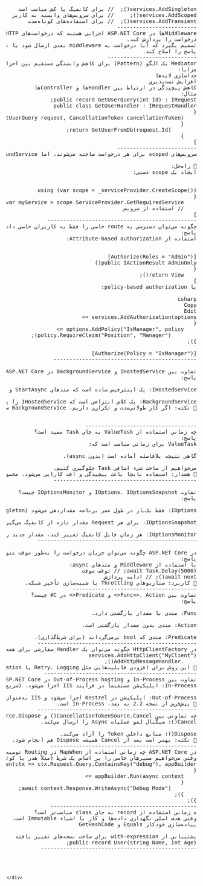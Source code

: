<pre>
<div dir="rtl" align="right">
services.AddSingleton<IMyService, MyService>();  // برای کانفیگ یا کش مناسب است
services.AddScoped<IMyService, MyService>();     // برای سرویس‌های وابسته به کاربر
services.AddTransient<IMyService, MyService>();  // برای استفاده‌های کوتاه‌مدت
-------------------------
Middlewareها در ASP.NET Core اجزایی هستند که درخواست‌های HTTP را در pipeline دریافت، پردازش و به مرحله بعدی ارسال می‌کنند. هر middleware می‌تواند:
درخواست را پردازش کند.
تصمیم بگیرد که آیا درخواست به middleware بعدی ارسال شود یا نه.
پاسخ را اصلاح کند.
----------------------------
Mediator یک الگو (Pattern) برای کاهش وابستگی مستقیم بین اجزا است. در ASP.NET Core، کتابخانه‌ای مانند MediatR برای پیاده‌سازی آن استفاده می‌شود.
مزایا:
جداسازی لایه‌ها
افزایش تست‌پذیری
کاهش پیچیدگی در ارتباط بین Handlerها و Controllerها
مثال:
public record GetUserQuery(int Id) : IRequest<User>;
public class GetUserHandler : IRequestHandler<GetUserQuery, User>
{
    public Task<User> Handle(GetUserQuery request, CancellationToken cancellationToken)
    {
        return GetUserFromDb(request.Id);
    }
}
-------------------------
سرویس‌های scoped برای هر درخواست ساخته می‌شوند، اما BackgroundService خارج از request context اجرا می‌شود، و به همین دلیل نمی‌تواند مستقیماً scoped service را inject کند.

🔧 راه‌حل:
ایجاد یک scope دستی:


using (var scope = _serviceProvider.CreateScope())
{
    var myService = scope.ServiceProvider.GetRequiredService<IMyScopedService>();
    // استفاده از سرویس
}
-----------------------------------------------
چگونه می‌توان دسترسی به route خاصی را فقط به کاربران خاصی داد؟
پاسخ:
استفاده از Attribute-based authorization:


[Authorize(Roles = "Admin")]
public IActionResult AdminOnly()
{
    return View();
}
یا policy-based authorization:

csharp
Copy
Edit
services.AddAuthorization(options =>
{
    options.AddPolicy("IsManager", policy =>
        policy.RequireClaim("Position", "Manager"));
});

[Authorize(Policy = "IsManager")]
---------------------------------------------

تفاوت بین IHostedService و BackgroundService در ASP.NET Core چیست؟
پاسخ:

IHostedService: یک اینترفیس ساده است که متدهای StartAsync و StopAsync دارد و باید به‌صورت کامل پیاده‌سازی شود.

BackgroundService: یک کلاس انتزاعی است که IHostedService را پیاده‌سازی کرده و متد ExecuteAsync را برای اجرای حلقه اصلی کارها فراهم می‌کند.
📌 نکته: اگر کار طولانی‌مدت و تکراری داریم، BackgroundService ساده‌تر و خواناتر است.        


-----------------------------------        
چه زمانی استفاده از ValueTask به جای Task مفید است؟
پاسخ:
ValueTask برای زمانی مناسب است که:

گاهی نتیجه بلافاصله آماده است (بدون async).

می‌خواهیم از ساخت شیء اضافی Task جلوگیری کنیم.
📌 هشدار: استفاده نابجا باعث پیچیدگی و افت کارایی می‌شود، مخصوصاً وقتی چند بار await شود.        
---------------------------------------------

تفاوت IOptions<T>، IOptionsSnapshot<T> و IOptionsMonitor<T> چیست؟
پاسخ:

IOptions<T>: فقط یک‌بار در طول عمر برنامه مقداردهی می‌شود (Singleton).

IOptionsSnapshot<T>: برای هر Request مقدار تازه از کانفیگ می‌گیرد (Scoped).

IOptionsMonitor<T>: هر زمان فایل کانفیگ تغییر کند، مقدار جدید را بدون نیاز به ری‌استارت برمی‌گرداند.
--------------------------------------------------

در ASP.NET Core چگونه می‌توان جریان درخواست را به‌طور موقت متوقف و دوباره ادامه داد؟
پاسخ:
با استفاده از Middleware و متدهای async:
await Task.Delay(5000); // توقف موقت
await next(); // ادامه پردازش
📌 کاربرد: سناریوهای Throttling یا شبیه‌سازی تأخیر شبکه.    
---------------------------------------
تفاوت بین Func<>، Action<> و Predicate<> در C# چیست؟
پاسخ:

Func<in T, out TResult>: متدی با مقدار بازگشتی دارد.

Action<in T>: متدی بدون مقدار بازگشتی است.

Predicate<T>: متدی که bool برمی‌گرداند (برای شرط‌گذاری).
--------------------------------------------------
در HttpClientFactory چگونه می‌توان یک Handler سفارشی برای همه درخواست‌ها اضافه کرد؟
services.AddHttpClient("MyClient")
    .AddHttpMessageHandler<MyCustomHandler>();
📌 این روش برای افزودن قابلیت‌هایی مثل Retry، Logging یا Authentication مناسب است.
------------------------------------------------
تفاوت بین In-Process و Out-of-Process hosting در ASP.NET Core چیست؟
In-Process: اپلیکیشن مستقیماً در فرآیند IIS اجرا می‌شود. (سریع‌تر)

Out-of-Process: اپلیکیشن در Kestrel اجرا می‌شود و IIS به‌عنوان Reverse Proxy عمل می‌کند. (انعطاف‌پذیرتر)
📌 پیش‌فرض از نسخه 2.2 به بعد، In-Process است.        
--------------------------------------------------
چه تفاوتی بین CancellationTokenSource.Cancel() و CancellationTokenSource.Dispose() وجود دارد؟
Cancel(): سیگنال لغو عملیات Async را ارسال می‌کند.

Dispose(): منابع داخلی Token را آزاد می‌کند.
📌 نکته: بهتر است بعد از Cancel همیشه Dispose هم انجام شود.        
----------------------------------------------
در ASP.NET Core چه زمانی استفاده از MapWhen در Routing توصیه می‌شود؟
وقتی می‌خواهیم مسیرهای خاصی را بر اساس یک شرط (مثلاً هدر یا کوئری‌استرینگ) پردازش کنیم.
app.MapWhen(ctx => ctx.Request.Query.ContainsKey("debug"), appBuilder =>
{
    appBuilder.Run(async context =>
    {
        await context.Response.WriteAsync("Debug Mode");
    });
});        
----------------------------------------------
ه زمانی استفاده از record به جای class مناسب‌تر است؟
وقتی هدف اصلی نگهداری داده‌ها و کار با اشیاء Immutable است.
پیاده‌سازی خودکار Equals و GetHashCode

پشتیبانی از with-expression برای ساخت نسخه‌های تغییر یافته
public record User(string Name, int Age);        
-------------------------------------------------

        
    </pre>
    </div>

